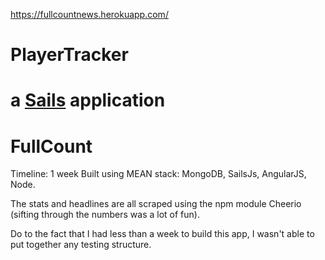https://fullcountnews.herokuapp.com/
# PlayerTracker

a [Sails](http://sailsjs.org) application
=======
# FullCount
Timeline: 1 week
Built using MEAN stack:
MongoDB,
SailsJs,
AngularJS,
Node.

The stats and headlines are all scraped using the npm module Cheerio (sifting through the numbers was a lot of fun).

Do to the fact that I had less than a week to build this app, I wasn't able to put together any testing structure.

